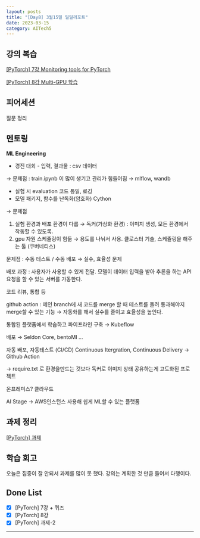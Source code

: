 ```yaml
---
layout: posts
title: "[Day8] 3월15일 일일리포트"
date: 2023-03-15
category: AITech5
---
```


## 강의 복습

[[PyTorch] 7강 Monitoring tools for PyTorch](https://www.notion.so/PyTorch-7-Monitoring-tools-for-PyTorch-e422cdd7f788403db426a6d4386125b6) 

[[PyTorch] 8강 Multi-GPU 학습](https://www.notion.so/PyTorch-8-Multi-GPU-d264a61806ee44a7af1be65b5a877c6f) 

## 피어세션

질문 정리

## 멘토링

**ML Engineering**

- 경진 대회 - 입력, 결과물 : csv 데이터

→ 문제점 : train.ipynb 이 많이 생기고 관리가 힘들어짐 → mlflow, wandb

- 실험 시 evaluation 코드 통일, 로깅
- 모델 패키지, 함수를 난독화(암호화)  Cython

→ 문제점

1. 실험 환경과 배포 환경이 다름 → 독커(가상화 환경) : 이미지 생성, 모든 환경에서 작동할 수 있도록. 
2. gpu 자원 스케쥴링이 힘듦 → 용도를 나눠서 사용. 클로스터 기술, 스케쥴링을 해주는 툴 (쿠버네티스)

문제점 : 수동 테스트 / 수동 배포 → 실수, 효율성 문제

배포 과정 : 사용자가 사용할 수 있게 전달. 모델이 데이터 입력을 받아 추론을 하는 API 요청을 할 수 있는 서버를 가동한다. 

코드 리뷰, 통합 등 

github action : 메인 branch에 새 코드를 merge 할 때 테스트를 돌려 통과해야지 merge할 수 있는 기능 → 자동화를 해서 실수를 줄이고 효율성을 높인다.

통합된 플랫폼에서 학습하고 파이프라인 구축 → Kubeflow

배포 → Seldon Core, bentoMl …

자동 배포, 자동테스트 (CI/CD) Continuous Itergration, Continuous Delivery → Github Action

→ require.txt 로 환경을만드는 것보다 독커로 이미지 상태 공유하는게 고도화된 프로젝트

온프레미스? 클라우드

AI Stage → AWS인스턴스 사용해 쉽게 ML할 수 있는 플랫폼

 

## 과제 정리

[[PyTorch] 과제](https://www.notion.so/PyTorch-ff3d355f06ec429b8b83dae30feaa755) 

## 학습 회고

오늘은 집중이 잘 안되서 과제를 많이 못 했다. 강의는 계획한 것 만큼 들어서 다행이다. 

## Done List

- [x]  [PyTorch] 7강 + 퀴즈
- [x]  [PyTorch] 8강
- [x]  [PyTorch] 과제-2

---
